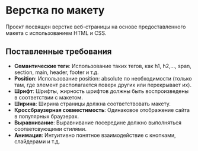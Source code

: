 # Верстка по макету

Проект посвящен верстке веб-страницы на основе предоставленного макета с использованием HTML и CSS. 

## Поставленные требования

- **Семантические теги**: Использование таких тегов, как h1, h2,..., span, section, main, header, footer и т.д.
- **Position**: Использование position: absolute по необходимости (только там, где элемент располагается поверх других или перекрывает их).
- **Шрифт**: Шрифты, жирность шрифтов должны быть воспроизведены в соответствии с макетом.
- **Ширина**: Ширина страницы должна соответствовать макету.
- **Кроссбраузерная совместимость**: Одинаковое отображение сайта в популярных браузерах.
- **Выравнивание**: Выравнивание посередине должно выполняться соответсвующими стилями.
- **Анимация**: Интуитивно понятное взаимодействие с кнопками, слайдерами и т.д.
